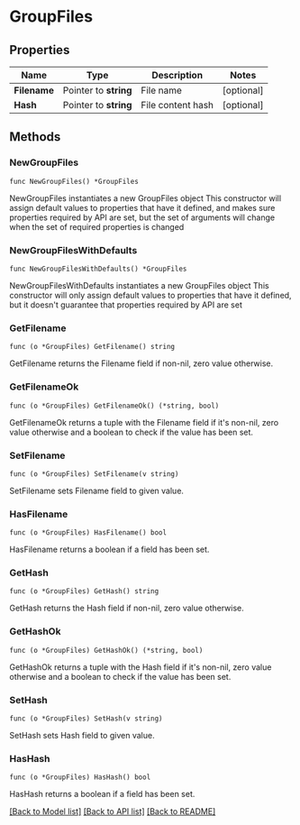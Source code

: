 # GroupFiles

## Properties

Name | Type | Description | Notes
------------ | ------------- | ------------- | -------------
**Filename** | Pointer to **string** | File name | [optional] 
**Hash** | Pointer to **string** | File content hash | [optional] 

## Methods

### NewGroupFiles

`func NewGroupFiles() *GroupFiles`

NewGroupFiles instantiates a new GroupFiles object
This constructor will assign default values to properties that have it defined,
and makes sure properties required by API are set, but the set of arguments
will change when the set of required properties is changed

### NewGroupFilesWithDefaults

`func NewGroupFilesWithDefaults() *GroupFiles`

NewGroupFilesWithDefaults instantiates a new GroupFiles object
This constructor will only assign default values to properties that have it defined,
but it doesn't guarantee that properties required by API are set

### GetFilename

`func (o *GroupFiles) GetFilename() string`

GetFilename returns the Filename field if non-nil, zero value otherwise.

### GetFilenameOk

`func (o *GroupFiles) GetFilenameOk() (*string, bool)`

GetFilenameOk returns a tuple with the Filename field if it's non-nil, zero value otherwise
and a boolean to check if the value has been set.

### SetFilename

`func (o *GroupFiles) SetFilename(v string)`

SetFilename sets Filename field to given value.

### HasFilename

`func (o *GroupFiles) HasFilename() bool`

HasFilename returns a boolean if a field has been set.

### GetHash

`func (o *GroupFiles) GetHash() string`

GetHash returns the Hash field if non-nil, zero value otherwise.

### GetHashOk

`func (o *GroupFiles) GetHashOk() (*string, bool)`

GetHashOk returns a tuple with the Hash field if it's non-nil, zero value otherwise
and a boolean to check if the value has been set.

### SetHash

`func (o *GroupFiles) SetHash(v string)`

SetHash sets Hash field to given value.

### HasHash

`func (o *GroupFiles) HasHash() bool`

HasHash returns a boolean if a field has been set.


[[Back to Model list]](../README.md#documentation-for-models) [[Back to API list]](../README.md#documentation-for-api-endpoints) [[Back to README]](../README.md)


